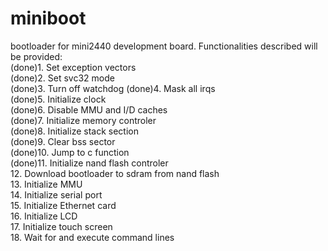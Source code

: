 # miniboot
bootloader for mini2440 development board. 
Functionalities described will be provided:   
(done)1. Set exception vectors  
(done)2. Set svc32 mode  
(done)3. Turn off watchdog 
(done)4. Mask all irqs   
(done)5. Initialize clock   
(done)6. Disable MMU and I/D caches   
(done)7. Initialize memory controler   
(done)8. Initialize stack section   
(done)9. Clear bss sector   
(done)10. Jump to c function    
(done)11. Initialize nand flash controler   
12. Download bootloader to sdram from nand flash   
13. Initialize MMU     
14. Initialize serial port    
15. Initialize Ethernet card    
16. Initialize LCD   
17. Initialize touch screen   
18. Wait for and execute command lines   

